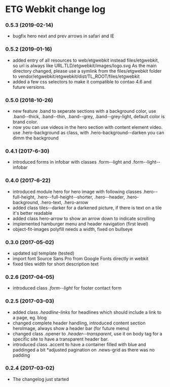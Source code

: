 # ETG Webkit change log

### 0.5.3 (2019-02-14) 
* bugfix hero next and prev arrows in safari and IE

### 0.5.2 (2019-01-16)
* added entry of all resources to web/etgwebkit instead files/etgwebkit, so url is always like URL.TLD/etgwebkit/images/logo.svg
As the main directory changed, please use a symlink from the files/etgwebkit folder to vendor/etgwebkit/etgwebkit/dist/TL_ROOT/files/etgwebkit
* added a few css selectors to make it compatible to contao 4.6 and future versions.

### 0.5.0 (2018-10-26)

* new feature .band to seperate sections with a background color, use .band--thick, .band--thin, .band--grey, .band--grey-light, default color is brand color.
* now you can use videos in the hero section with content element video. use .hero-background as class, with .hero-background--darken you can dimm the background

### 0.4.1 (2017-6-30)

* introduced forms in infobar with classes .form--light and .form--light--infobar

### 0.4.0 (2017-6-22)

* introduced module hero for hero image with following classes .hero--full-height, .hero--full-height--shorter, .hero--header, .hero-background, .hero-text, .hero-arrow
* added class tiles--darker for a darkened picture, if there is text on a tile it's better readable
* added class hero-arrow to show an arrow down to indicate scrolling 
* implemented hamburger menu and header navigation (first level)
* object-fit-images polyfill needs a width, fixed on bullseye

### 0.3.0 (2017-05-02)

* updated sql template (tested)
* import font Source Sans Pro from Google Fonts directly in webkit
* fixed tiles width for short description text

### 0.2.6 (2017-04-05)

* introduced class _.form--light_ for footer contact form 

### 0.2.5 (2017-03-03)

* added class _.headline-links_ for headlines which should include a link to a page, eg. blog
* changed complete header handling, introduced content section heroImage, always show a header bar (for future menu)
* changed class .opener to _.header--transparent_, use it on body tag for a specific site to have a transparent header bar.
* introduced class .accent to have a container filled with blue and paddinged a bit
*adjusted pagination on .news-grid as there was no padding


### 0.2.4 (2017-03-02)
	
* The changelog just started